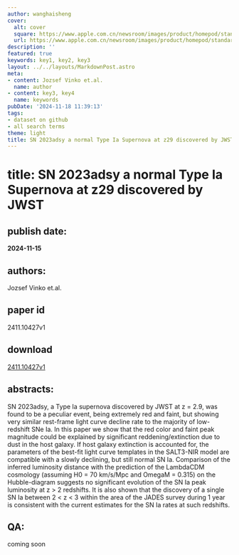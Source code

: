 ```yaml
---
author: wanghaisheng
cover:
  alt: cover
  square: https://www.apple.com.cn/newsroom/images/product/homepod/standard/Apple-HomePod-hero-230118_big.jpg.large_2x.jpg
  url: https://www.apple.com.cn/newsroom/images/product/homepod/standard/Apple-HomePod-hero-230118_big.jpg.large_2x.jpg
description: ''
featured: true
keywords: key1, key2, key3
layout: ../../layouts/MarkdownPost.astro
meta:
- content: Jozsef Vinko et.al.
  name: author
- content: key3, key4
  name: keywords
pubDate: '2024-11-18 11:39:13'
tags:
- dataset on github
- all search terms
theme: light
title: SN 2023adsy a normal Type Ia Supernova at z29 discovered by JWST
---
```


# title: SN 2023adsy a normal Type Ia Supernova at z29 discovered by JWST 
## publish date: 
**2024-11-15** 
## authors: 
  Jozsef Vinko et.al. 
## paper id
2411.10427v1
## download
[2411.10427v1](http://arxiv.org/abs/2411.10427v1)
## abstracts:
SN 2023adsy, a Type Ia supernova discovered by JWST at z = 2.9, was found to be a peculiar event, being extremely red and faint, but showing very similar rest-frame light curve decline rate to the majority of low-redshift SNe Ia. In this paper we show that the red color and faint peak magnitude could be explained by significant reddening/extinction due to dust in the host galaxy. If host galaxy extinction is accounted for, the parameters of the best-fit light curve templates in the SALT3-NIR model are compatible with a slowly declining, but still normal SN Ia. Comparison of the inferred luminosity distance with the prediction of the LambdaCDM cosmology (assuming H0 = 70 km/s/Mpc and OmegaM = 0.315) on the Hubble-diagram suggests no significant evolution of the SN Ia peak luminosity at z > 2 redshifts. It is also shown that the discovery of a single SN Ia between 2 < z < 3 within the area of the JADES survey during 1 year is consistent with the current estimates for the SN Ia rates at such redshifts.
## QA:
coming soon
